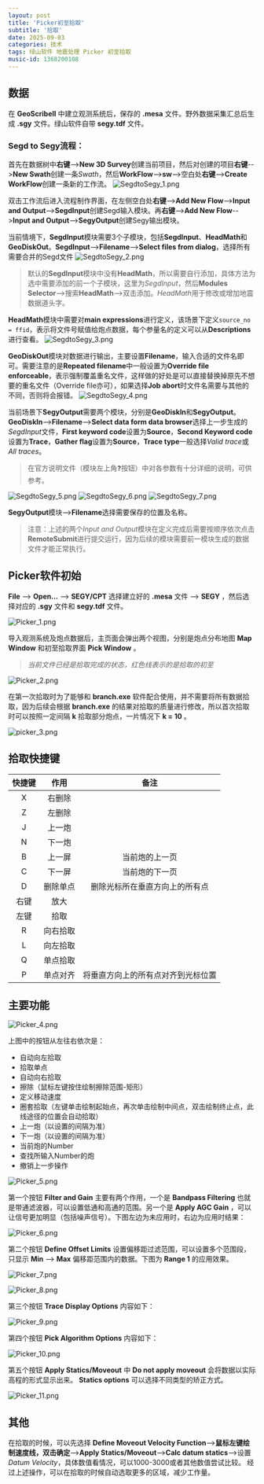 ```yaml
---
layout: post
title: 'Picker初至拾取'
subtitle: '拾取'
date: 2025-09-03
categories: 技术
tags: 绿山软件 地震处理 Picker 初至拾取
music-id: 1368200108
---
```


## 数据

在 **GeoScribeⅡ** 中建立观测系统后，保存的 **.mesa** 文件。野外数据采集汇总后生成 **.sgy** 文件。绿山软件自带 **segy.tdf** 文件。

### Segd to Segy流程：

首先在数据树中**右键**-->**New 3D Survey**创建当前项目，然后对创建的项目**右键**-->**New Swath**创建一条*Swath*，然后**WorkFlow**-->**sw**-->空白处**右键**-->**Create WorkFlow**创建一条新的工作流。
![SegdtoSegy_1.png](https://youke1.picui.cn/s1/2025/09/10/68c14b687bbb4.png)

双击工作流后进入流程制作界面，在左侧空白处**右键**-->**Add New Flow**-->**Input and Output**-->**SegdInput**创建Segd输入模块。再**右键**-->**Add New Flow**-->**Input and Output**-->**SegyOutput**创建Segy输出模块。

当前情境下，**SegdInput**模块需要3个子模块，包括**SegdInput**、**HeadMath**和**GeoDiskOut**。**SegdInput**-->**Filename**-->**Select files from dialog**，选择所有需要合并的Segd文件
![SegdtoSegy_2.png](https://youke1.picui.cn/s1/2025/09/10/68c14b68c9050.png)
> 默认的**SegdInput**模块中没有**HeadMath**，所以需要自行添加，具体方法为选中需要添加的前一个子模块，这里为*SegdInput*，然后**Modules Selector**-->搜索**HeadMath**-->双击添加。*HeadMath*用于修改或增加地震数据道头字。

**HeadMath**模块中需要对**main expressions**进行定义，该场景下定义`source_no = ffid`，表示将文件号赋值给炮点数据，每个参量名的定义可以从**Descriptions**进行查看。
![SegdtoSegy_3.png](https://youke1.picui.cn/s1/2025/09/10/68c14b685b869.png)

**GeoDiskOut**模块对数据进行输出，主要设置**Filename**，输入合适的文件名即可。需要注意的是**Repeated filename**中一般设置为**Override file enforceable**，表示强制覆盖重名文件，这样做的好处是可以直接替换掉原先不想要的重名文件（Override file亦可），如果选择**Job abort**时文件名需要与其他的不同，否则将会报错。
![SegdtoSegy_4.png](https://youke1.picui.cn/s1/2025/09/10/68c14b67ec717.png)

当前场景下**SegyOutput**需要两个模块，分别是**GeoDiskIn**和**SegyOutput**。**GeoDiskIn**-->**Filename**-->**Select data form data browser**选择上一步生成的*SegdInput*文件，**First keyword code**设置为**Source**，**Second Keyword code**设置为**Trace**，**Gather flag**设置为**Source**，**Trace type**一般选择*Valid trace*或*All traces*。
> 在官方说明文件（模块左上角❓按钮）中对各参数有十分详细的说明，可供参考。

![SegdtoSegy_5.png](https://youke1.picui.cn/s1/2025/09/10/68c14b6865dac.png)
![SegdtoSegy_6.png](https://youke1.picui.cn/s1/2025/09/10/68c14b9b5a394.png)
![SegdtoSegy_7.png](https://youke1.picui.cn/s1/2025/09/10/68c14b9b38de1.png)

**SegyOutput**模块-->**Filename**选择需要保存的位置及名称。

> 注意：上述的两个*Input and Output*模块在定义完成后需要按顺序依次点击**RemoteSubmit**进行提交运行，因为后续的模块需要前一模块生成的数据文件才能正常执行。



## Picker软件初始

**File** --> **Open...** --> **SEGY/CPT** 选择建立好的 **.mesa** 文件 --> **SEGY** ，然后选择对应的 **.sgy** 文件和 **segy.tdf** 文件。

![Picker_1.png](https://youke1.picui.cn/s1/2025/09/03/68b7f30dcc415.png)

导入观测系统及炮点数据后，主页面会弹出两个视图，分别是炮点分布地图 **Map Window** 和初至拾取界面 **Pick Window**  。

> *当前文件已经是拾取完成的状态，红色线表示的是拾取的初至*

![Picker_2.png](https://youke1.picui.cn/s1/2025/09/03/68b7f30faa471.png)

在第一次拾取时为了能够和 **branch.exe** 软件配合使用，并不需要将所有数据拾取，因为后续会根据 **branch.exe** 的结果对拾取的质量进行修改，所以首次拾取时可以按照一定间隔 **k** 拾取部分炮点，一片情况下 **k = 10** 。

![picker_3.png](https://youke1.picui.cn/s1/2025/09/03/68b7f30f7d979.png)

## 拾取快捷键

| 快捷键 | 作用 | 备注 |
| :-----: | :----: |:----: |
|X|右删除|
|Z|左删除|
|J|上一炮|
|N|下一炮|
|B|上一屏|当前炮的上一页|
|C|下一屏|当前炮的下一页|
|D|删除单点|删除光标所在垂直方向上的所有点|
|右键|放大|
|左键|拾取|
|R|向右拾取|
|L|向左拾取|
|Q|单点拾取|
|P|单点对齐|将垂直方向上的所有点对齐到光标位置|

## 主要功能

![Picker_4.png](https://youke1.picui.cn/s1/2025/09/03/68b7f30f0d3b6.png)

上图中的按钮从左往右依次是：

- 自动向左拾取
- 拾取单点
- 自动向右拾取
- 擦除（鼠标左键按住绘制擦除范围-矩形）
- 定义移动速度
- 圈套拾取（左键单击绘制起始点，再次单击绘制中间点，双击绘制终止点，此线途径的位置会自动拾取）
- 上一炮（以设置的间隔为准）
- 下一炮（以设置的间隔为准）
- 当前炮的Number
- 查找所输入Number的炮
- 撤销上一步操作

![Picker_5.png](https://youke1.picui.cn/s1/2025/09/03/68b7f30f30fac.png)

第一个按钮 **Filter and Gain** 主要有两个作用，一个是 **Bandpass Filtering** 也就是带通滤波器，可以设置低通和高通的范围。另一个是 **Apply AGC Gain** ，可以让信号更加明显（包括噪声信号）。下图左边为未应用时，右边为应用时结果：

![Picker_6.png](https://youke1.picui.cn/s1/2025/09/03/68b7f34ce2b51.png)

第二个按钮 **Define Offset Limits** 设置偏移距过滤范围，可以设置多个范围段，只显示 **Min** --> **Max** 偏移距范围内的数据。下图为 **Range 1** 的应用效果。

![Picker_7.png](https://youke1.picui.cn/s1/2025/09/03/68b7f34ab6f8d.png)

![Picker_8.png](https://youke1.picui.cn/s1/2025/09/03/68b7f34d06352.png)

第三个按钮 **Trace Display Options** 内容如下：

![Picker_9.png](https://youke1.picui.cn/s1/2025/09/03/68b7f34b953cd.png)

第四个按钮 **Pick Algorithm Options** 内容如下：

![Picker_10.png](https://youke1.picui.cn/s1/2025/09/03/68b7f34cbde4e.png)

第五个按钮 **Apply Statics/Moveout** 中 **Do not apply moveout** 会将数据以实际高程的形式显示出来。 **Statics options** 可以选择不同类型的矫正方式。

![Picker_11.png](https://youke1.picui.cn/s1/2025/09/03/68b7f39119ea2.png)


## 其他

在拾取的时候，可以先选择 **Define Moveout Velocity Function**-->**鼠标左键绘制速度线，双击确定**-->**Apply Statics/Moveout**-->**Calc datum statics**-->设置*Datum Velocity*，具体数值看情况，可以1000-3000或者其他数值尝试比较。
经过上述操作，可以在拾取的时候自动选取更多的区域，减少工作量。
